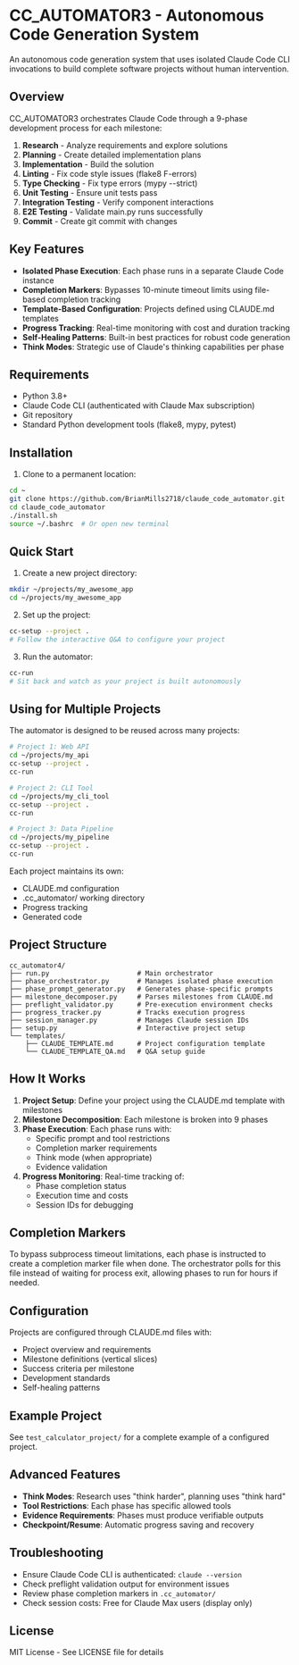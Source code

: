# CC_AUTOMATOR3 - Autonomous Code Generation System

An autonomous code generation system that uses isolated Claude Code CLI invocations to build complete software projects without human intervention.

## Overview

CC_AUTOMATOR3 orchestrates Claude Code through a 9-phase development process for each milestone:
1. **Research** - Analyze requirements and explore solutions
2. **Planning** - Create detailed implementation plans
3. **Implementation** - Build the solution
4. **Linting** - Fix code style issues (flake8 F-errors)
5. **Type Checking** - Fix type errors (mypy --strict)
6. **Unit Testing** - Ensure unit tests pass
7. **Integration Testing** - Verify component interactions
8. **E2E Testing** - Validate main.py runs successfully
9. **Commit** - Create git commit with changes

## Key Features

- **Isolated Phase Execution**: Each phase runs in a separate Claude Code instance
- **Completion Markers**: Bypasses 10-minute timeout limits using file-based completion tracking
- **Template-Based Configuration**: Projects defined using CLAUDE.md templates
- **Progress Tracking**: Real-time monitoring with cost and duration tracking
- **Self-Healing Patterns**: Built-in best practices for robust code generation
- **Think Modes**: Strategic use of Claude's thinking capabilities per phase

## Requirements

- Python 3.8+
- Claude Code CLI (authenticated with Claude Max subscription)
- Git repository
- Standard Python development tools (flake8, mypy, pytest)

## Installation

1. Clone to a permanent location:
```bash
cd ~
git clone https://github.com/BrianMills2718/claude_code_automator.git
cd claude_code_automator
./install.sh
source ~/.bashrc  # Or open new terminal
```

## Quick Start

1. Create a new project directory:
```bash
mkdir ~/projects/my_awesome_app
cd ~/projects/my_awesome_app
```

2. Set up the project:
```bash
cc-setup --project .
# Follow the interactive Q&A to configure your project
```

3. Run the automator:
```bash
cc-run
# Sit back and watch as your project is built autonomously
```

## Using for Multiple Projects

The automator is designed to be reused across many projects:

```bash
# Project 1: Web API
cd ~/projects/my_api
cc-setup --project .
cc-run

# Project 2: CLI Tool  
cd ~/projects/my_cli_tool
cc-setup --project .
cc-run

# Project 3: Data Pipeline
cd ~/projects/my_pipeline
cc-setup --project .
cc-run
```

Each project maintains its own:
- CLAUDE.md configuration
- .cc_automator/ working directory
- Progress tracking
- Generated code

## Project Structure

```
cc_automator4/
├── run.py                      # Main orchestrator
├── phase_orchestrator.py       # Manages isolated phase execution
├── phase_prompt_generator.py   # Generates phase-specific prompts
├── milestone_decomposer.py     # Parses milestones from CLAUDE.md
├── preflight_validator.py      # Pre-execution environment checks
├── progress_tracker.py         # Tracks execution progress
├── session_manager.py          # Manages Claude session IDs
├── setup.py                    # Interactive project setup
└── templates/
    ├── CLAUDE_TEMPLATE.md      # Project configuration template
    └── CLAUDE_TEMPLATE_QA.md   # Q&A setup guide
```

## How It Works

1. **Project Setup**: Define your project using the CLAUDE.md template with milestones
2. **Milestone Decomposition**: Each milestone is broken into 9 phases
3. **Phase Execution**: Each phase runs with:
   - Specific prompt and tool restrictions
   - Completion marker requirements
   - Think mode (when appropriate)
   - Evidence validation
4. **Progress Monitoring**: Real-time tracking of:
   - Phase completion status
   - Execution time and costs
   - Session IDs for debugging

## Completion Markers

To bypass subprocess timeout limitations, each phase is instructed to create a completion marker file when done. The orchestrator polls for this file instead of waiting for process exit, allowing phases to run for hours if needed.

## Configuration

Projects are configured through CLAUDE.md files with:
- Project overview and requirements
- Milestone definitions (vertical slices)
- Success criteria per milestone
- Development standards
- Self-healing patterns

## Example Project

See `test_calculator_project/` for a complete example of a configured project.

## Advanced Features

- **Think Modes**: Research uses "think harder", planning uses "think hard"
- **Tool Restrictions**: Each phase has specific allowed tools
- **Evidence Requirements**: Phases must produce verifiable outputs
- **Checkpoint/Resume**: Automatic progress saving and recovery

## Troubleshooting

- Ensure Claude Code CLI is authenticated: `claude --version`
- Check preflight validation output for environment issues
- Review phase completion markers in `.cc_automator/`
- Check session costs: Free for Claude Max users (display only)

## License

MIT License - See LICENSE file for details